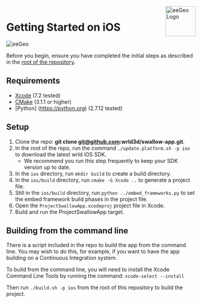 <a href="http://www.eegeo.com/">
    <img src="http://cdn2.eegeo.com/wp-content/uploads/2016/03/eegeo_logo_quite_big.png" alt="eeGeo Logo" title="eegeo" align="right" height="80px" />
</a>

# Getting Started on iOS

![eeGeo](http://cdn2.eegeo.com/wp-content/uploads/2016/03/readme-banner.jpg)

Before you begin, ensure you have completed the initial steps as described in the [root of the repository](https://github.com/eegeo/eegeo-example-app).

## Requirements

- [Xcode](https://developer.apple.com/xcode/) (7.2 tested)
- [CMake](https://cmake.org/) (3.1.1  or higher)
- [Python] (https://python.org) (2.7.12 tested)

## Setup

1.  Clone the repo: **git clone git@github.com:wrld3d/swallow-app.git**.
2.  In the root of the repo, run the command `./update.platform.sh -p ios` to download the latest wrld iOS SDK.
	*	We recommend you run this step frequently to keep your SDK version up to date.
3.  In the `ios` directory, run `mkdir build` to create a build directory.
4.  In the `ios/build` directory, run `cmake -G Xcode ..` to generate a project file.
5.  Still in the `ios/build` directory, run `python ../embed_frameworks.py` to set the embed framework build phases in the project file.
6.  Open the `ProjectSwallowApp.xcodeproj` project file in Xcode.
7.  Build and run the ProjectSwallowApp target.

## Building from the command line

There is a script included in the repo to build the app from the command line. You may wish to do this, for example, if you want to have the app building on a Continuous Integration system.

To build from the command line, you will need to install the Xcode Command Line Tools by running the command: `xcode-select --install`

Then run `./build.sh -p ios` from the root of this repository to build the project.
